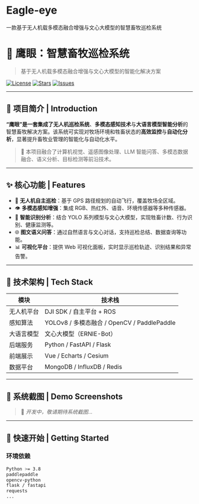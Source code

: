 # Eagle-eye
一款基于无人机载多模态融合增强与文心大模型的智慧畜牧巡检系统
# 🦅 鹰眼：智慧畜牧巡检系统  
> 基于无人机载多模态融合增强与文心大模型的智能化解决方案

[![License](https://img.shields.io/github/license/your-username/Eagle-eye?style=flat-square)](LICENSE)
[![Stars](https://img.shields.io/github/stars/forever218/Eagle-eye?style=flat-square)](https://github.com/forever218/Eagle-eye/stargazers)
[![Issues](https://img.shields.io/github/issues/forever218/Eagle-eye?style=flat-square)](https://github.com/forever218/Eagle-eye/issues)

---

## 📌 项目简介 | Introduction

**“鹰眼”**是一套集成了**无人机巡检系统**、**多模态感知技术**与**大语言模型智能分析**的智慧畜牧解决方案。该系统可实现对牧场环境和牲畜状态的**高效监控**与**自动化分析**，显著提升畜牧业管理的智能化与自动化水平。

> 🧠 本项目融合了计算机视觉、遥感图像处理、LLM 智能问答、多模态数据融合、语义分析、目标检测等前沿技术。

---

## ✨ 核心功能 | Features

- 🚁 **无人机自主巡检**：基于 GPS 路径规划的自动飞行，覆盖牧场全区域。
- 👁 **多模态感知增强**：集成 RGB、热红外、语音、环境传感器等多种传感器。
- 🧮 **智能识别分析**：结合 YOLO 系列模型与文心大模型，实现牲畜计数、行为识别、健康监测等。
- 🌐 **图文语义问答**：通过自然语言与文心对话，支持巡检总结、数据查询等功能。
- 📊 **可视化平台**：提供 Web 可视化面板，实时显示巡检轨迹、识别结果和异常告警。

---

## 🧠 技术架构 | Tech Stack

| 模块 | 技术栈 |
|------|--------|
| 无人机平台 | DJI SDK / 自主平台 + ROS |
| 感知算法 | YOLOv8 / 多模态融合 / OpenCV / PaddlePaddle |
| 大语言模型 | 文心大模型（ERNIE-Bot）|
| 后端服务 | Python / FastAPI / Flask |
| 前端展示 | Vue / Echarts / Cesium |
| 数据平台 | MongoDB / InfluxDB / Redis |

---

## 📸 系统截图 | Demo Screenshots

> 🚧 *开发中，敬请期待系统截图...*

---

## 🚀 快速开始 | Getting Started

### 环境依赖

```bash
Python >= 3.8
paddlepaddle
opencv-python
flask / fastapi
requests
...
